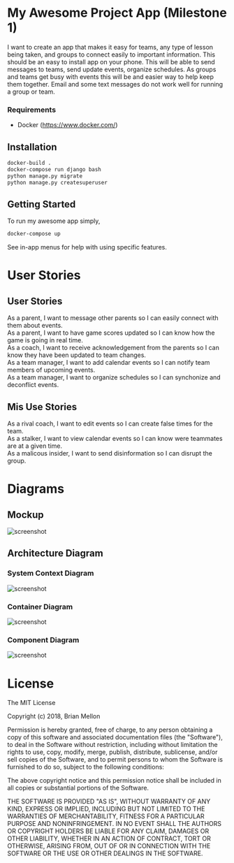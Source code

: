 # My Awesome Project App (Milestone 1)
I want to create an app that makes it easy for teams, any type of lesson being taken, and groups to connect easily to important information.  This should be an easy to install app on your phone.  This will be able to send messages to teams, send update events, organize schedules.  As groups and teams get busy with events this will be and easier way to help keep them together.  Email and some text messages do not work well for running a group or team.

### Requirements
* Docker (https://www.docker.com/)

## Installation
```bash
docker-build .
docker-compose run django bash
python manage.py migrate
python manage.py createsuperuser
```

## Getting Started
To run my awesome app simply,
```bash
docker-compose up
```
See in-app menus for help with using specific features.


# User Stories
## User Stories
As a parent, I want to message other parents so I can easily connect with them about events.<br/>
As a parent, I want to have game scores updated so I can know how the game is going in real time.<br/>
As a coach, I want to receive acknowledgement from the parents so I can know they have been updated to team changes.<br/>
As a team manager, I want to add calendar events so I can notify team members of upcoming events.<br/>
As a team manager, I want to organize schedules so I can synchonize and deconflict events.<br/>

## Mis Use Stories
As a rival coach, I want to edit events so I can create false times for the team.<br/>
As a stalker, I want to view calendar events so I can know were teammates are at a given time.<br/>
As a malicous insider, I want to send disinformation so I can disrupt the group.<br/>

# Diagrams

## Mockup
![screenshot](https://github.com/mellonb/doggo-webservice/blob/master/iPhoneUIPics.png)

## Architecture Diagram

### System Context Diagram
![screenshot](https://github.com/mellonb/doggo-webservice/blob/master/Screen%20Shot%202018-10-30%20at%209.18.05%20PM.png)
### Container Diagram
![screenshot](https://github.com/mellonb/doggo-webservice/blob/master/Screen%20Shot%202018-10-30%20at%209.04.40%20PM.png)
### Component Diagram
![screenshot](https://github.com/mellonb/doggo-webservice/blob/master/Screen%20Shot%202018-10-30%20at%209.41.22%20PM.png)


# License

The MIT License

Copyright (c) 2018, Brian Mellon

Permission is hereby granted, free of charge, to any person obtaining a copy
of this software and associated documentation files (the "Software"), to deal
in the Software without restriction, including without limitation the rights
to use, copy, modify, merge, publish, distribute, sublicense, and/or sell
copies of the Software, and to permit persons to whom the Software is
furnished to do so, subject to the following conditions:

The above copyright notice and this permission notice shall be included in all
copies or substantial portions of the Software.

THE SOFTWARE IS PROVIDED "AS IS", WITHOUT WARRANTY OF ANY KIND, EXPRESS OR
IMPLIED, INCLUDING BUT NOT LIMITED TO THE WARRANTIES OF MERCHANTABILITY,
FITNESS FOR A PARTICULAR PURPOSE AND NONINFRINGEMENT. IN NO EVENT SHALL THE
AUTHORS OR COPYRIGHT HOLDERS BE LIABLE FOR ANY CLAIM, DAMAGES OR OTHER
LIABILITY, WHETHER IN AN ACTION OF CONTRACT, TORT OR OTHERWISE, ARISING FROM,
OUT OF OR IN CONNECTION WITH THE SOFTWARE OR THE USE OR OTHER DEALINGS IN THE
SOFTWARE.
